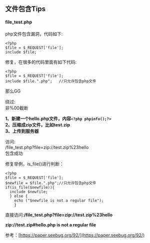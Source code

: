 ## 文件包含Tips

#### file_test.php  
php文件包含漏洞，代码如下:  

    <?php
    $file = $_REQUEST['file'];
    include $file;
    
修复，在很多的代码里面有如下代码:  

    <?php
    $file = $_REQUEST['file'];
    include $file.".php";	//只允许包含php文件

那么GG  

绕过:  
非%00截断  
  
**1、新建一个hello.php文件，内容`<?php phpinfo();?>`**  
**2、压缩成zip文件，比如test.zip**  
**3、上传到服务器**  

访问:  
/file_test.php?file=zip://test.zip%23hello  
包含成功

修复举例，is_file()进行判断：  

    <?php
    $file = $_REQUEST['file'];
    $newfile = $file.".php";//只允许包含php文件
    if(is_file($newfile)){
      include $newfile;
      } else {
    	echo ("$newfile is not a regular file");
    	}
    

直接访问:**/file_test.php?file=zip://test.zip%23hello**

**zip://test.zip#hello.php is not a regular file**


参考：[https://paper.seebug.org/92/](https://paper.seebug.org/92/)
